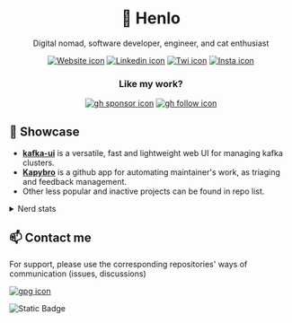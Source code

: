 <div align="center">
  
  # :wave: Henlo

  Digital nomad, software developer, engineer, and cat enthusiast

  [![Website icon]][Website]
  [![Linkedin icon]][Linkedin]
  [![Twi icon]][Twi]
  [![Insta icon]][Insta]
  
  ### Like my work?

  [![gh sponsor icon]][gh sponsor]
  [![gh follow icon]][gh]

</div>

## :gem: Showcase

- **[kafka-ui]** is a versatile, fast and lightweight web UI for managing kafka clusters.
- **[Kapybro]** is a github app for automating maintainer's work, as triaging and feedback management.
- Other less popular and inactive projects can be found in repo list.


<details>
  <summary>Nerd stats</summary>
  
  [![Haarolean's github stats](https://github-readme-stats.vercel.app/api?username=haarolean&count_private=true&show_icons=true&show=reviews,discussions_started,discussions_answered,prs_merged,prs_merged_percentage)](https://github.com/haarolean/github-readme-stats)
  <br/>
  [![Top Langs](https://github-readme-stats.vercel.app/api/top-langs/?username=haarolean&hide=css,sourcepawn&layout=compact)](https://github.com/haarolean/github-readme-stats)
  <br/>
  
</details>

## :mailbox: Contact me
For support, please use the corresponding repositories' ways of communication (issues, discussions)

  [![gpg icon]][gpg]

  ![Static Badge](https://img.shields.io/badge/-Discord-5865F2?logo=Discord&logoColor=white)

<!-- links -->
[kafka-ui]: https://github.com/kafbat/kafka-ui
[Kapybro]: https://kapybro.dev

[Website]: https://haarolean.dev/
[gh]: https://github.com/haarolean
[gh sponsor]: https://github.com/sponsors/Haarolean

[Linkedin]: https://www.linkedin.com/in/haarolean
[Twi]: https://twitter.com/haarolean
[Insta]: https://www.instagram.com/haarolean
[gpg]: https://github.com/haarolean.gpg

<!-- icons -->
[Website icon]: https://img.shields.io/badge/-Website-FB9325
[Twi icon]: https://img.shields.io/twitter/url?style=social&url=http%3A%2F%2Ftwitter.com%2Fhaarolean&label=Twitter
[Linkedin icon]: https://img.shields.io/badge/LinkedIn-blue?style=flat&logo=linkedin&labelColor=blue
[Insta icon]: https://img.shields.io/badge/Instagram-C13584?style=flat&logo=instagram&labelColor=white
[gh follow icon]: https://img.shields.io/github/followers/haarolean?label=Follow&style=social
[gh sponsor icon]: https://img.shields.io/github/sponsors/haarolean?logo=githubsponsors&logoColor=%23EA4AAA&label=Sponsor
[gpg icon]: https://img.shields.io/keybase/pgp/haarolean?label=GPG%20key
